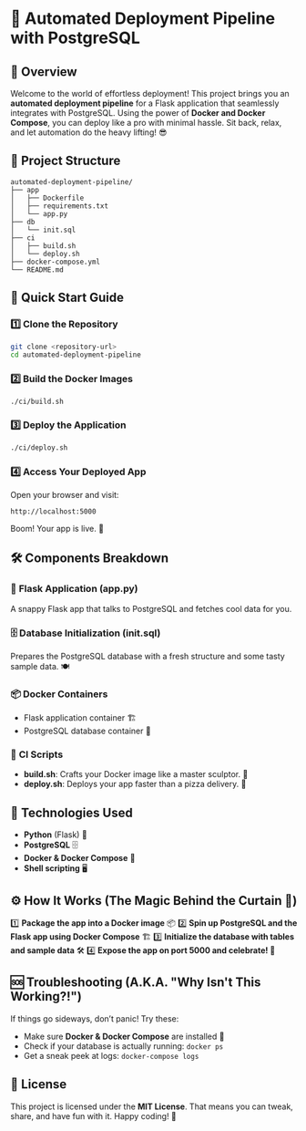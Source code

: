 # 🚀 Automated Deployment Pipeline with PostgreSQL

## 🌟 Overview
Welcome to the world of effortless deployment! This project brings you an **automated deployment pipeline** for a Flask application that seamlessly integrates with PostgreSQL. Using the power of **Docker and Docker Compose**, you can deploy like a pro with minimal hassle. Sit back, relax, and let automation do the heavy lifting! 😎

## 📂 Project Structure
```
automated-deployment-pipeline/
├── app
│   ├── Dockerfile
│   ├── requirements.txt
│   └── app.py
├── db
│   └── init.sql
├── ci
│   ├── build.sh
│   └── deploy.sh
├── docker-compose.yml
└── README.md
```

## 🚀 Quick Start Guide

### 1️⃣ Clone the Repository
```bash
git clone <repository-url>
cd automated-deployment-pipeline
```

### 2️⃣ Build the Docker Images
```bash
./ci/build.sh
```

### 3️⃣ Deploy the Application
```bash
./ci/deploy.sh
```

### 4️⃣ Access Your Deployed App
Open your browser and visit:
```
http://localhost:5000
```
Boom! Your app is live. 🎉

## 🛠 Components Breakdown
### 🐍 **Flask Application (app.py)**
A snappy Flask app that talks to PostgreSQL and fetches cool data for you.

### 🗄 **Database Initialization (init.sql)**
Prepares the PostgreSQL database with a fresh structure and some tasty sample data. 🍽

### 📦 **Docker Containers**
- Flask application container 🏗
- PostgreSQL database container 💾

### 🤖 **CI Scripts**
- **build.sh**: Crafts your Docker image like a master sculptor. 🎨
- **deploy.sh**: Deploys your app faster than a pizza delivery. 🚀

## 🔧 Technologies Used
- **Python** (Flask) 🐍
- **PostgreSQL** 🗄
- **Docker & Docker Compose** 🐳
- **Shell scripting** 🖥

## ⚙️ How It Works (The Magic Behind the Curtain 🎩)
1️⃣ **Package the app into a Docker image** 📦
2️⃣ **Spin up PostgreSQL and the Flask app using Docker Compose** 🏗
3️⃣ **Initialize the database with tables and sample data** 🛠
4️⃣ **Expose the app on port 5000 and celebrate! 🎉**

## 🆘 Troubleshooting (A.K.A. "Why Isn't This Working?!")
If things go sideways, don’t panic! Try these:
- Make sure **Docker & Docker Compose** are installed 🐳
- Check if your database is actually running: `docker ps`
- Get a sneak peek at logs: `docker-compose logs`

## 📜 License
This project is licensed under the **MIT License**. That means you can tweak, share, and have fun with it. Happy coding! 🚀

